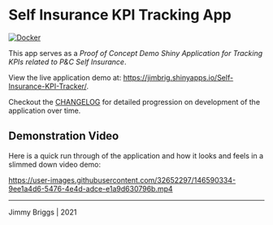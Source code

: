 # Self Insurance KPI Tracking App

[![Docker](https://github.com/jimbrig/self-insurance-kpi-app/actions/workflows/docker-publish.yml/badge.svg)](https://github.com/jimbrig/self-insurance-kpi-app/actions/workflows/docker-publish.yml)

This app serves as a *Proof of Concept Demo Shiny Application for Tracking KPIs related to P&C Self Insurance*.

View the live application demo at: <https://jimbrig.shinyapps.io/Self-Insurance-KPI-Tracker/>.

Checkout the [CHANGELOG](CHANGELOG.md) for detailed progression on development of the application over time.

## Demonstration Video

Here is a quick run through of the application and how it looks and feels in a slimmed down video demo:

https://user-images.githubusercontent.com/32652297/146590334-9ee1a4d6-5476-4e4d-adce-e1a9d630796b.mp4

***

Jimmy Briggs | 2021
